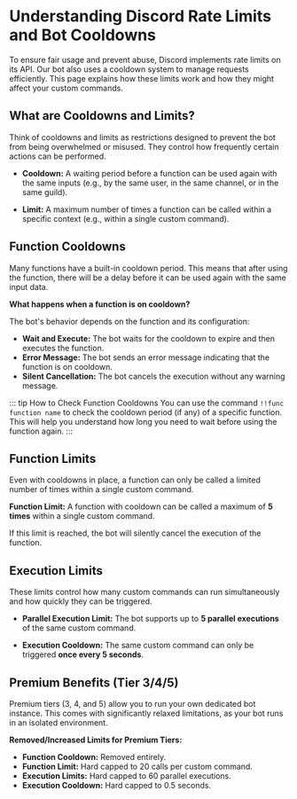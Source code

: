 # Understanding Discord Rate Limits and Bot Cooldowns

To ensure fair usage and prevent abuse, Discord implements rate limits on its API. Our bot also uses a cooldown system to manage requests efficiently. This page explains how these limits work and how they might affect your custom commands.

## What are Cooldowns and Limits?

Think of cooldowns and limits as restrictions designed to prevent the bot from being overwhelmed or misused. They control how frequently certain actions can be performed.

*   **Cooldown:** A waiting period before a function can be used again with the same inputs (e.g., by the same user, in the same channel, or in the same guild).

*   **Limit:** A maximum number of times a function can be called within a specific context (e.g., within a single custom command).

## Function Cooldowns

Many functions have a built-in cooldown period. This means that after using the function, there will be a delay before it can be used again with the same input data.

**What happens when a function is on cooldown?**

The bot's behavior depends on the function and its configuration:

*   **Wait and Execute:** The bot waits for the cooldown to expire and then executes the function.
*   **Error Message:** The bot sends an error message indicating that the function is on cooldown.
*   **Silent Cancellation:** The bot cancels the execution without any warning message.

::: tip How to Check Function Cooldowns
You can use the command `!!func function name` to check the cooldown period (if any) of a specific function. This will help you understand how long you need to wait before using the function again.
:::

## Function Limits

Even with cooldowns in place, a function can only be called a limited number of times within a single custom command.

**Function Limit:** A function with cooldown can be called a maximum of **5 times** within a single custom command.

If this limit is reached, the bot will silently cancel the execution of the function.

## Execution Limits

These limits control how many custom commands can run simultaneously and how quickly they can be triggered.

*   **Parallel Execution Limit:** The bot supports up to **5 parallel executions** of the same custom command.

*   **Execution Cooldown:** The same custom command can only be triggered **once every 5 seconds**.

## Premium Benefits (Tier 3/4/5)

Premium tiers (3, 4, and 5) allow you to run your own dedicated bot instance. This comes with significantly relaxed limitations, as your bot runs in an isolated environment.

**Removed/Increased Limits for Premium Tiers:**

*   **Function Cooldown:** Removed entirely.
*   **Function Limit:** Hard capped to 20 calls per custom command.
*   **Execution Limits:** Hard capped to 60 parallel executions.
*   **Execution Cooldown:** Hard capped to 0.5 seconds.